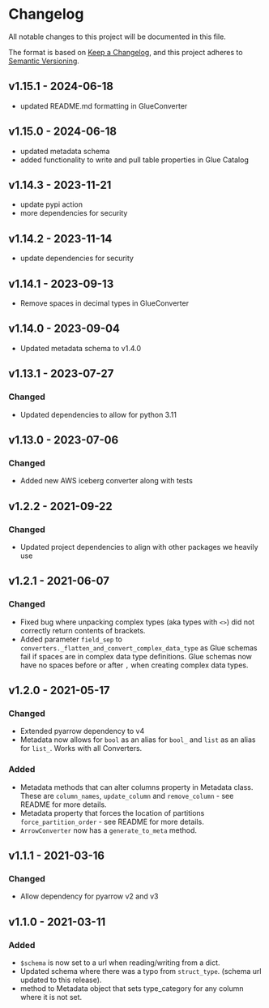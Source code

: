 # Changelog

All notable changes to this project will be documented in this file.

The format is based on [Keep a Changelog](https://keepachangelog.com/en/1.0.0/),
and this project adheres to [Semantic Versioning](https://semver.org/spec/v2.0.0.html).

## v1.15.1 - 2024-06-18

- updated README.md formatting in GlueConverter

## v1.15.0 - 2024-06-18

- updated metadata schema
- added functionality to write and pull table properties in Glue Catalog

## v1.14.3 - 2023-11-21

- update pypi action
- more dependencies for security

## v1.14.2 - 2023-11-14

- update dependencies for security

## v1.14.1 - 2023-09-13

- Remove spaces in decimal types in GlueConverter

## v1.14.0 - 2023-09-04

- Updated metadata schema to v1.4.0

## v1.13.1 - 2023-07-27

### Changed

- Updated dependencies to allow for python 3.11

## v1.13.0 - 2023-07-06

### Changed

- Added new AWS iceberg converter along with tests

## v1.2.2 - 2021-09-22

### Changed

- Updated project dependencies to align with other packages we heavily use

## v1.2.1 - 2021-06-07

### Changed

- Fixed bug where unpacking complex types (aka types with `<>`) did not correctly return contents of brackets.
- Added parameter `field_sep` to `converters._flatten_and_convert_complex_data_type` as Glue schemas fail if spaces are in complex data type definitions. Glue schemas now have no spaces before or after `,` when creating complex data types.

## v1.2.0 - 2021-05-17

### Changed

- Extended pyarrow dependency to v4
- Metadata now allows for `bool` as an alias for `bool_` and `list` as an alias for `list_`. Works with all Converters.

### Added

- Metadata methods that can alter columns property in Metadata class. These are `column_names`, `update_column` and `remove_column` - see README for more details.
- Metadata property that forces the location of partitions `force_partition_order` - see README for more details.
- `ArrowConverter` now has a `generate_to_meta` method.

## v1.1.1 - 2021-03-16

### Changed
- Allow dependency for pyarrow v2 and v3

## v1.1.0 - 2021-03-11

### Added
- `$schema` is now set to a url when reading/writing from a dict.
- Updated schema where there was a typo from `struct_type`. (schema url updated to this release).
- method to Metadata object that sets type_category for any column where it is not set.

